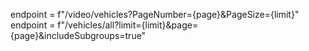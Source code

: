 
endpoint = f"/video/vehicles?PageNumber={page}&PageSize={limit}"
endpoint = f"/vehicles/all?limit={limit}&page={page}&includeSubgroups=true"
